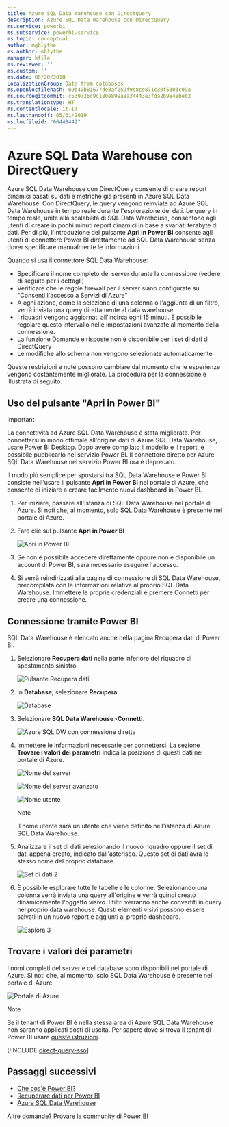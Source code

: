 ```yaml
---
title: Azure SQL Data Warehouse con DirectQuery
description: Azure SQL Data Warehouse con DirectQuery
ms.service: powerbi
ms.subservice: powerbi-service
ms.topic: conceptual
author: mgblythe
ms.author: mblythe
manager: kfile
ms.reviewer: ''
ms.custom: ''
ms.date: 06/20/2018
LocalizationGroup: Data from databases
ms.openlocfilehash: 69b40b81677de8af259f9c8ce871c39f5303c09a
ms.sourcegitcommit: c539726c9c180e899a8a34443e3fda2b9848beb2
ms.translationtype: HT
ms.contentlocale: it-IT
ms.lasthandoff: 05/31/2019
ms.locfileid: "66448442"
---
```

# <a name="azure-sql-data-warehouse-with-directquery"></a>Azure SQL Data Warehouse con DirectQuery

Azure SQL Data Warehouse con DirectQuery consente di creare report dinamici basati su dati e metriche già presenti in Azure SQL Data Warehouse. Con DirectQuery, le query vengono reinviate ad Azure SQL Data Warehouse in tempo reale durante l'esplorazione dei dati. Le query in tempo reale, unite alla scalabilità di SQL Data Warehouse, consentono agli utenti di creare in pochi minuti report dinamici in base a svariati terabyte di dati. Per di più, l'introduzione del pulsante **Apri in Power BI** consente agli utenti di connettere Power BI direttamente ad SQL Data Warehouse senza dover specificare manualmente le informazioni.

Quando si usa il connettore SQL Data Warehouse:

* Specificare il nome completo del server durante la connessione (vedere di seguito per i dettagli)
* Verificare che le regole firewall per il server siano configurate su "Consenti l'accesso a Servizi di Azure"
* A ogni azione, come la selezione di una colonna o l'aggiunta di un filtro, verrà inviata una query direttamente al data warehouse
* I riquadri vengono aggiornati all'incirca ogni 15 minuti.  È possibile regolare questo intervallo nelle impostazioni avanzate al momento della connessione.
* La funzione Domande e risposte non è disponibile per i set di dati di DirectQuery
* Le modifiche allo schema non vengono selezionate automaticamente

Queste restrizioni e note possono cambiare dal momento che le esperienze vengono costantemente migliorate. La procedura per la connessione è illustrata di seguito.

## <a name="using-the-open-in-power-bi-button"></a>Uso del pulsante "Apri in Power BI"

> [!Important]
> La connettività ad Azure SQL Data Warehouse è stata migliorata.  Per connettersi in modo ottimale all'origine dati di Azure SQL Data Warehouse, usare Power BI Desktop.  Dopo avere compilato il modello e il report, è possibile pubblicarlo nel servizio Power BI.  Il connettore diretto per Azure SQL Data Warehouse nel servizio Power BI ora è deprecato.

Il modo più semplice per spostarsi tra SQL Data Warehouse e Power BI consiste nell'usare il pulsante **Apri in Power BI** nel portale di Azure, che consente di iniziare a creare facilmente nuovi dashboard in Power BI.

1. Per iniziare, passare all'istanza di SQL Data Warehouse nel portale di Azure. Si noti che, al momento, solo SQL Data Warehouse è presente nel portale di Azure.

2. Fare clic sul pulsante **Apri in Power BI**

    ![Apri in Power BI](media/service-azure-sql-data-warehouse-with-direct-connect/openinpowerbi.png)

3. Se non è possibile accedere direttamente oppure non è disponibile un account di Power BI, sarà necessario eseguire l'accesso.

4. Si verrà reindirizzati alla pagina di connessione di SQL Data Warehouse, precompilata con le informazioni relative al proprio SQL Data Warehouse. Immettere le proprie credenziali e premere Connetti per creare una connessione.

## <a name="connecting-through-power-bi"></a>Connessione tramite Power BI

SQL Data Warehouse è elencato anche nella pagina Recupera dati di Power BI. 

1. Selezionare **Recupera dati** nella parte inferiore del riquadro di spostamento sinistro.  

    ![Pulsante Recupera dati](media/service-azure-sql-data-warehouse-with-direct-connect/getdatabutton.png)

2. In **Database**, selezionare **Recupera**.

    ![Database](media/service-azure-sql-data-warehouse-with-direct-connect/databases.png)

3. Selezionare **SQL Data Warehouse**\>**Connetti**.

    ![Azure SQL DW con connessione diretta](media/service-azure-sql-data-warehouse-with-direct-connect/azuresqldatawarehouseconnect.png)

4. Immettere le informazioni necessarie per connettersi. La sezione **Trovare i valori dei parametri** indica la posizione di questi dati nel portale di Azure.

    ![Nome del server](media/service-azure-sql-data-warehouse-with-direct-connect/servername.png)

    ![Nome del server avanzato](media/service-azure-sql-data-warehouse-with-direct-connect/servernamewithadvanced.png)

    ![Nome utente](media/service-azure-sql-data-warehouse-with-direct-connect/username.png)

   > [!NOTE]
   > Il nome utente sarà un utente che viene definito nell'istanza di Azure SQL Data Warehouse.

5. Analizzare il set di dati selezionando il nuovo riquadro oppure il set di dati appena creato, indicato dall'asterisco. Questo set di dati avrà lo stesso nome del proprio database.

    ![Set di dati 2](media/service-azure-sql-data-warehouse-with-direct-connect/dataset2.png)

6. È possibile esplorare tutte le tabelle e le colonne. Selezionando una colonna verrà inviata una query all'origine e verrà quindi creato dinamicamente l'oggetto visivo. I filtri verranno anche convertiti in query nel proprio data warehouse. Questi elementi visivi possono essere salvati in un nuovo report e aggiunti al proprio dashboard.

    ![Esplora 3](media/service-azure-sql-data-warehouse-with-direct-connect/explore3.png)

## <a name="finding-parameter-values"></a>Trovare i valori dei parametri

I nomi completi del server e del database sono disponibili nel portale di Azure. Si noti che, al momento, solo SQL Data Warehouse è presente nel portale di Azure.

![Portale di Azure](media/service-azure-sql-data-warehouse-with-direct-connect/azureportal.png)

> [!NOTE]
> Se il tenant di Power BI è nella stessa area di Azure SQL Data Warehouse non saranno applicati costi di uscita. Per sapere dove si trova il tenant di Power BI usare [queste istruzioni](https://docs.microsoft.com/power-bi/service-admin-where-is-my-tenant-located).

[!INCLUDE [direct-query-sso](includes/direct-query-sso.md)]

## <a name="next-steps"></a>Passaggi successivi

* [Che cos'è Power BI?](power-bi-overview.md)  
* [Recuperare dati per Power BI](service-get-data.md)  
* [Azure SQL Data Warehouse](/azure/sql-data-warehouse/sql-data-warehouse-overview-what-is/)

Altre domande? [Provare la community di Power BI](http://community.powerbi.com/)
